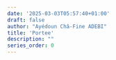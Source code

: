 ```yaml
---
date: '2025-03-03T05:57:40+01:00'
draft: false
author: "Ayédoun Châ-Fine ADEBI"
title: 'Portee'
description: ""
series_order: 0
---
```

